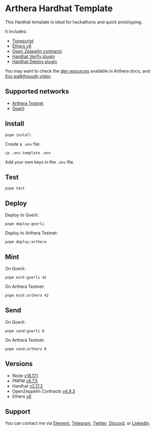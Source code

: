 # Arthera Hardhat Template

This Hardhat template is ideal for hackathons and quick prototyping.

It includes:

-   [Typescript](https://www.typescriptlang.org/)
-   [Ethers v6](https://docs.ethers.org/v6/)
-   [Open Zeppelin contracts](https://www.openzeppelin.com/contracts)
-   [Hardhat Verify plugin](https://hardhat.org/hardhat-runner/plugins/nomicfoundation-hardhat-verify)
-   [Hardhat Deploy plugin](https://github.com/wighawag/hardhat-deploy)

You may want to check the [dev resources](https://docs.arthera.net/build/developing-sc/dev-resources) available in Arthera docs, and [this walkthrough video](https://www.youtube.com/watch?v=kjPvFk4qmpc). 

## Supported networks

-   [Arthera Testnet](https://explorer-test.arthera.net/)
-   [Goerli](https://goerli.etherscan.io/)

## Install

```
pnpm install
```

Create a `.env` file:

```
cp .env.template .env
```

Add your own keys in the `.env` file.

## Test

```
pnpm test
```

## Deploy

Deploy to Goerli:

```
pnpm deploy:goerli
```

Deploy to Arthera Testnet:

```
pnpm deploy:arthera
```

## Mint

On Goerli:

```
pnpm mint:goerli 42
```

On Arthera Testnet:

```
pnpm mint:arthera 42
```

## Send

On Goerli:

```
pnpm send:goerli 8
```

On Arthera Testnet:

```
pnpm send:arthera 8
```

## Versions

-   Node [v18.17.1](https://nodejs.org/uk/blog/release/v18.17.1/)
-   PNPM [v8.7.5](https://pnpm.io/pnpm-vs-npm)
-   Hardhat [v2.17.2](https://github.com/NomicFoundation/hardhat/releases/tag/hardhat%402.17.2)
-   OpenZeppelin Contracts [v4.9.3](https://github.com/OpenZeppelin/openzeppelin-contracts/releases/tag/v4.9.3)
-   Ethers [v6](https://docs.ethers.org/v6/)

## Support

You can contact me via [Element](https://matrix.to/#/@julienbrg:matrix.org), [Telegram](https://t.me/julienbrg), [Twitter](https://twitter.com/julienbrg), [Discord](https://discordapp.com/users/julienbrg), or [LinkedIn](https://www.linkedin.com/in/julienberanger/).
